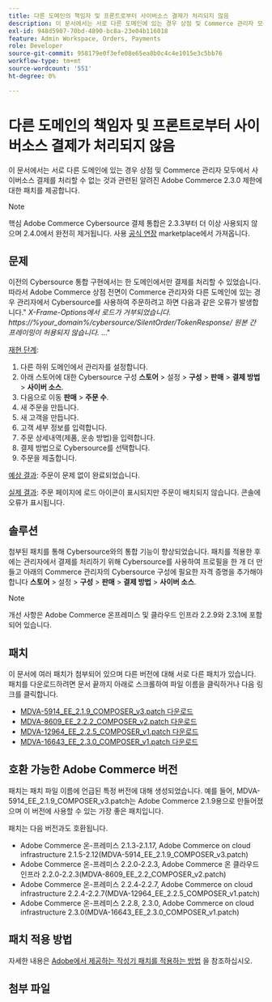 ```yaml
---
title: 다른 도메인의 책임자 및 프론트로부터 사이버소스 결제가 처리되지 않음
description: 이 문서에서는 서로 다른 도메인에 있는 경우 상점 및 Commerce 관리자 모두에서 사이버소스 결제를 처리할 수 없는 것과 관련된 알려진 Adobe Commerce 2.3.0 제한에 대한 패치를 제공합니다.
exl-id: 948d5907-70bd-4890-bc8a-23e04b116018
feature: Admin Workspace, Orders, Payments
role: Developer
source-git-commit: 958179e0f3efe08e65ea8b0c4c4e1015e3c5bb76
workflow-type: tm+mt
source-wordcount: '551'
ht-degree: 0%

---
```


# 다른 도메인의 책임자 및 프론트로부터 사이버소스 결제가 처리되지 않음

이 문서에서는 서로 다른 도메인에 있는 경우 상점 및 Commerce 관리자 모두에서 사이버소스 결제를 처리할 수 없는 것과 관련된 알려진 Adobe Commerce 2.3.0 제한에 대한 패치를 제공합니다.

>[!NOTE]
>
>핵심 Adobe Commerce Cybersource 결제 통합은 2.3.3부터 더 이상 사용되지 않으며 2.4.0에서 완전히 제거됩니다. 사용 [공식 연장](https://marketplace.magento.com/cybersource-global-payment-management.html) marketplace에서 가져옵니다.

## 문제

이전의 Cybersource 통합 구현에서는 한 도메인에서만 결제를 처리할 수 있었습니다. 따라서 Adobe Commerce 상점 전면이 Commerce 관리자와 다른 도메인에 있는 경우 관리자에서 Cybersource를 사용하여 주문하려고 하면 다음과 같은 오류가 발생합니다.&quot; *X-Frame-Options에서 로드가 거부되었습니다. https://%your\_domain%/cybersource/SilentOrder/TokenResponse/ 원본 간 프레이밍이 허용되지 않습니다.* ...&quot;

<u>재현 단계</u>:

1. 다른 하위 도메인에서 관리자를 설정합니다.
1. 아래 스토어에 대한 Cybersource 구성 **스토어** > 설정 > **구성** > **판매** > **결제 방법** > **사이버 소스**.
1. 다음으로 이동 **판매** > **주문 수**.
1. 새 주문을 만듭니다.
1. 새 고객을 만듭니다.
1. 고객 세부 정보를 입력합니다.
1. 주문 상세내역(제품, 운송 방법)을 입력합니다.
1. 결제 방법으로 Cybersource를 선택합니다.
1. 주문을 제출합니다.

<u>예상 결과</u>: 주문이 문제 없이 완료되었습니다.

<u>실제 결과</u>: 주문 페이지에 로드 아이콘이 표시되지만 주문이 배치되지 않습니다. 콘솔에 오류가 표시됩니다.

## 솔루션

첨부된 패치를 통해 Cybersource와의 통합 기능이 향상되었습니다. 패치를 적용한 후에는 관리자에서 결제를 처리하기 위해 Cybersource를 사용하여 프로필을 한 개 더 만들고 아래의 Commerce 관리자의 Cybersource 구성에 필요한 자격 증명을 추가해야 합니다 **스토어** > 설정 > **구성** > **판매** > **결제 방법** > **사이버 소스**.

>[!NOTE]
>
>개선 사항은 Adobe Commerce 온프레미스 및 클라우드 인프라 2.2.9와 2.3.1에 포함되어 있습니다.

## 패치

이 문서에 여러 패치가 첨부되어 있으며 다른 버전에 대해 서로 다른 패치가 있습니다. 패치를 다운로드하려면 문서 끝까지 아래로 스크롤하여 파일 이름을 클릭하거나 다음 링크를 클릭합니다.

* [MDVA-5914\_EE\_2.1.9\_COMPOSER\_v3.patch 다운로드](assets/MDVA-5914_EE_2.1.9_COMPOSER_v3.patch.zip)
* [MDVA-8609\_EE\_2.2.2\_COMPOSER\_v2.patch 다운로드](assets/MDVA-8609_EE_2.2.2_COMPOSER_v2.patch.zip)
* [MDVA-12964\_EE\_2.2.5\_COMPOSER\_v1.patch 다운로드](assets/MDVA-12964_EE_2.2.5_COMPOSER_v1.patch.zip)
* [MDVA-16643\_EE\_2.3.0\_COMPOSER\_v1.patch 다운로드](assets/MDVA-16643_EE_2.3.0_COMPOSER_v1.patch.zip)

## 호환 가능한 Adobe Commerce 버전

패치는 패치 파일 이름에 언급된 특정 버전에 대해 생성되었습니다. 예를 들어, MDVA-5914\_EE\_2.1.9\_COMPOSER\_v3.patch는 Adobe Commerce 2.1.9용으로 만들어졌으며 이 버전에 사용할 수 있는 가장 좋은 패치입니다.

패치는 다음 버전과도 호환됩니다.

* Adobe Commerce 온-프레미스 2.1.3-2.1.17, Adobe Commerce on cloud infrastructure 2.1.5-2.12(MDVA-5914\_EE\_2.1.9\_COMPOSER\_v3.patch)
* Adobe Commerce 온-프레미스 2.2.0-2.2.3, Adobe Commerce 온 클라우드 인프라 2.2.0-2.2.3(MDVA-8609\_EE\_2.2\_COMPOSER\_v2.patch)
* Adobe Commerce 온-프레미스 2.2.4-2.2.7, Adobe Commerce on cloud infrastructure 2.2.4-2.2.7(MDVA-12964\_EE\_2.2.5\_COMPOSER\_v1.patch)
* Adobe Commerce 온-프레미스 2.2.8, 2.3.0, Adobe Commerce on cloud infrastructure 2.3.0(MDVA-16643\_EE\_2.3.0\_COMPOSER\_v1.patch)

## 패치 적용 방법

자세한 내용은 [Adobe에서 제공하는 작성기 패치를 적용하는 방법](/help/how-to/general/how-to-apply-a-composer-patch-provided-by-magento.md) 을 참조하십시오.

## 첨부 파일
